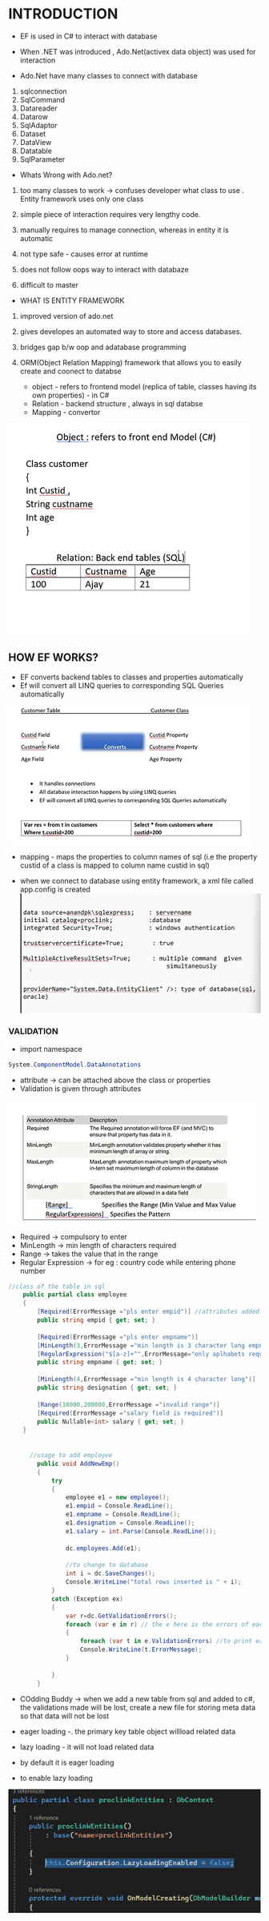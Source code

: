 # INTRODUCTION

- EF is used in C# to interact with database
 
 - When .NET was introduced , Ado.Net(activex data object) was used for interaction

 - Ado.Net have many classes to connect with database
 1. sqlconnection
 2. SqlCommand
 3. Datareader
 4. Datarow
 5. SqlAdaptor
 6. Dataset
 7. DataView
 8. Datatable
 9. SqlParameter

 - Whats Wrong with Ado.net?
 1. too many classes to work -> confuses developer what class to use . Entity framework uses only one class

 2. simple piece of interaction requires very lengthy code.

 3. manually requires to manage connection, whereas in entity it is automatic

 4. not type safe - causes error at runtime

 5. does not follow oops way to interact with databaze

6. difficult to master



- WHAT IS ENTITY FRAMEWORK

1. improved version of ado.net
2. gives developes an automated way to store and access databases.
3. bridges gap b/w oop and adatabase programming
4. ORM(Object Relation Mapping) framework that allows you to easily create and coonect to databse

     - object - refers to frontend model (replica of table, classes having its own properties) - in C#
     - Relation - backend structure , always in sql databse
     - Mapping - convertor

![alt text](image-56.png)



## HOW EF WORKS?

- EF converts backend tables to classes and properties automatically
- Ef will convert all LINQ queries to corresponding SQL Queries automatically

![alt text](image-57.png)

- mapping - maps the properties to column names of sql (i.e the property custid of a class is mapped to column name custid in sql)

- when we connect to database using entity framework, a xml file called app.config is created
![alt text](image-58.png)


### VALIDATION 

- import namespace 
```c#
System.ComponentModel.DataAnnotations
```

- attribute -> can be attached above the class or properties
- Validation is given through attributes

![alt text](image-59.png)

- Required -> compulsory to enter
- MinLength -> min length of characters required
- Range -> takes the value that in the range
- Regular Expression -> for eg : country code while entering phone number


```c#
//class of the table in sql
    public partial class employee
    {
        [Required(ErrorMessage ="pls enter empid")] //attributes added above property
        public string empid { get; set; }

        [Required(ErrorMessage ="pls enter empname")]
        [MinLength(3,ErrorMessage ="min length is 3 character long empname")]
        [RegularExpression("$[a-z]+^",ErrorMessage="only aplhabets required")]
        public string empname { get; set; }

        [MinLength(4,ErrorMessage ="min length is 4 character long")]
        public string designation { get; set; }

        [Range(10000,200000,ErrorMessage ="invalid range")]
        [Required(ErrorMessage ="salary field is required")]
        public Nullable<int> salary { get; set; }
    }


      //usage to add employee
        public void AddNewEmp()
        {
            try
            {
                employee e1 = new employee();
                e1.empid = Console.ReadLine();
                e1.empname = Console.ReadLine();
                e1.designation = Console.ReadLine();
                e1.salary = int.Parse(Console.ReadLine());

                dc.employees.Add(e1);

                //to change to database
                int i = dc.SaveChanges();
                Console.WriteLine("total rows inserted is " + i);
            }
            catch (Exception ex)
            {
                var r=dc.GetValidationErrors();
                foreach (var e in r) // the e here is the errors of each field
                {
                    foreach (var t in e.ValidationErrors) //to print each error of the field
                    Console.WriteLine(t.ErrorMessage);
                }

            }
        }

```

- COdding Buddy -> when we add a new table from sql and added to c#, the validations made will be lost, create a new file for storing meta data so that data will not be lost


- eager loading -. the primary key table object willload related data
-  lazy loading - it will not load related data
- by default it is eager loading
- to enable lazy loading

![alt text](image-60.png) 






